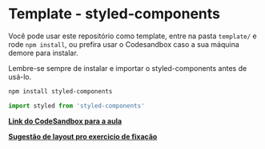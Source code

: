 # Template - styled-components

Você pode usar este repositório como template, entre na pasta `template/` e rode `npm install`, ou prefira usar o Codesandbox caso a sua máquina demore para instalar.

Lembre-se sempre de instalar e importar o styled-components antes de usá-lo.

```bash
npm install styled-components
```

```jsx
import styled from 'styled-components'
```
[**Link do CodeSandbox para a aula**](https://codesandbox.io/s/template-styled-components-praticaguiada-6s1cxj)

[**Sugestão de layout pro exercicio de fixação**](https://www.figma.com/file/2RxPH2cqcfW355wCyocxgw/Garagem-da-Labenu?node-id=0%3A1)
